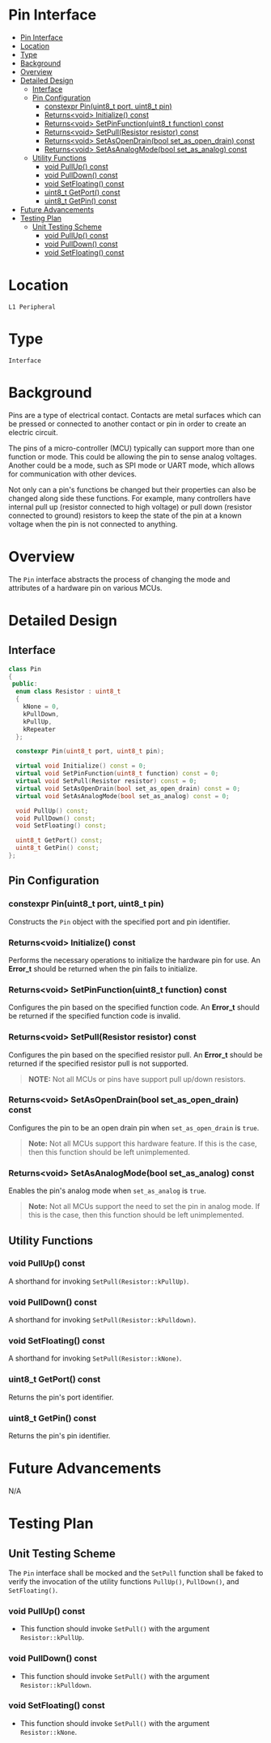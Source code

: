 # Pin Interface

- [Pin Interface](#pin-interface)
- [Location](#location)
- [Type](#type)
- [Background](#background)
- [Overview](#overview)
- [Detailed Design](#detailed-design)
  - [Interface](#interface)
  - [Pin Configuration](#pin-configuration)
    - [constexpr Pin(uint8_t port, uint8_t pin)](#constexpr-pinuint8t-port-uint8t-pin)
    - [Returns&lt;void> Initialize() const](#returnsvoid-initialize-const)
    - [Returns&lt;void> SetPinFunction(uint8_t function) const](#returnsvoid-setpinfunctionuint8t-function-const)
    - [Returns&lt;void> SetPull(Resistor resistor) const](#returnsvoid-setpullresistor-resistor-const)
    - [Returns&lt;void> SetAsOpenDrain(bool set_as_open_drain) const](#returnsvoid-setasopendrainbool-setasopendrain-const)
    - [Returns&lt;void> SetAsAnalogMode(bool set_as_analog) const](#returnsvoid-setasanalogmodebool-setasanalog-const)
  - [Utility Functions](#utility-functions)
    - [void PullUp() const](#void-pullup-const)
    - [void PullDown() const](#void-pulldown-const)
    - [void SetFloating() const](#void-setfloating-const)
    - [uint8_t GetPort() const](#uint8t-getport-const)
    - [uint8_t GetPin() const](#uint8t-getpin-const)
- [Future Advancements](#future-advancements)
- [Testing Plan](#testing-plan)
  - [Unit Testing Scheme](#unit-testing-scheme)
    - [void PullUp() const](#void-pullup-const-1)
    - [void PullDown() const](#void-pulldown-const-1)
    - [void SetFloating() const](#void-setfloating-const-1)

# Location
`L1 Peripheral`

# Type
`Interface`

# Background
Pins are a type of electrical contact. Contacts are metal surfaces which can be
pressed or connected to another contact or pin in order to create an electric
circuit.

The pins of a micro-controller (MCU) typically can support more than one
function or mode. This could be allowing the pin to sense analog voltages.
Another could be a mode, such as SPI mode or UART mode, which allows for
communication with other devices.

Not only can a pin's functions be changed but their properties can also be
changed along side these functions. For example, many controllers have internal
pull up (resistor connected to high voltage) or pull down (resistor connected to
ground) resistors to keep the state of the pin at a known voltage when the pin
is not connected to anything.

# Overview
The `Pin` interface abstracts the process of changing the mode and attributes of
a hardware pin on various MCUs.

# Detailed Design

## Interface
```c++
class Pin
{
 public:
  enum class Resistor : uint8_t
  {
    kNone = 0,
    kPullDown,
    kPullUp,
    kRepeater
  };

  constexpr Pin(uint8_t port, uint8_t pin);

  virtual void Initialize() const = 0;
  virtual void SetPinFunction(uint8_t function) const = 0;
  virtual void SetPull(Resistor resistor) const = 0;
  virtual void SetAsOpenDrain(bool set_as_open_drain) const = 0;
  virtual void SetAsAnalogMode(bool set_as_analog) const = 0;

  void PullUp() const;
  void PullDown() const;
  void SetFloating() const;

  uint8_t GetPort() const;
  uint8_t GetPin() const;
};
```

## Pin Configuration

### constexpr Pin(uint8_t port, uint8_t pin)
Constructs the `Pin` object with the specified port and pin identifier.

### Returns&lt;void> Initialize() const
Performs the necessary operations to initialize the hardware pin for use. An
**Error_t** should be returned when the pin fails to initialize.

### Returns&lt;void> SetPinFunction(uint8_t function) const
Configures the pin based on the specified function code. An **Error_t** should
be returned if the specified function code is invalid.

### Returns&lt;void> SetPull(Resistor resistor) const
Configures the pin based on the specified resistor pull. An **Error_t** should
be returned if the specified resistor pull is not supported.

> **NOTE:** Not all MCUs or pins have support pull up/down resistors.

### Returns&lt;void> SetAsOpenDrain(bool set_as_open_drain) const
Configures the pin to be an open drain pin when `set_as_open_drain` is `true`.

> **Note:** Not all MCUs support this hardware feature. If this is the case,
> then this function should be left unimplemented.

### Returns&lt;void> SetAsAnalogMode(bool set_as_analog) const
Enables the pin's analog mode when `set_as_analog` is `true`.

> **Note:** Not all MCUs support the need to set the pin in analog mode. If this
> is the case, then this function should be left unimplemented.

## Utility Functions

### void PullUp() const
A shorthand for invoking `SetPull(Resistor::kPullUp)`.

### void PullDown() const
A shorthand for invoking `SetPull(Resistor::kPulldown)`.

### void SetFloating() const
A shorthand for invoking `SetPull(Resistor::kNone)`.

### uint8_t GetPort() const
Returns the pin's port identifier.

### uint8_t GetPin() const
Returns the pin's pin identifier.

# Future Advancements
N/A

# Testing Plan

## Unit Testing Scheme
The `Pin` interface shall be mocked and the `SetPull` function shall be faked to
verify the invocation of the utility functions `PullUp()`, `PullDown()`,
and `SetFloating()`.

### void PullUp() const
- This function should invoke `SetPull()` with the argument `Resistor::kPullUp`.

### void PullDown() const
- This function should invoke `SetPull()` with the argument
  `Resistor::kPulldown`.

### void SetFloating() const
- This function should invoke `SetPull()` with the argument `Resistor::kNone`.
